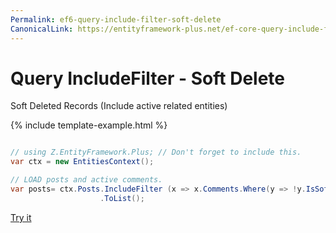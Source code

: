```yaml
---
Permalink: ef6-query-include-filter-soft-delete
CanonicalLink: https://entityframework-plus.net/ef-core-query-include-filter-soft-delete
---
```


# Query IncludeFilter - Soft Delete

Soft Deleted Records (Include active related entities)

{% include template-example.html %} 
```csharp

// using Z.EntityFramework.Plus; // Don't forget to include this.
var ctx = new EntitiesContext();

// LOAD posts and active comments.
var posts= ctx.Posts.IncludeFilter (x => x.Comments.Where(y => !y.IsSoftDeleted))
                    .ToList();

```
[Try it](https://dotnetfiddle.net/sGsBlh)
